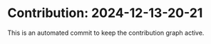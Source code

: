# Contribution: 2024-12-13-20-21
This is an automated commit to keep the contribution graph active.
